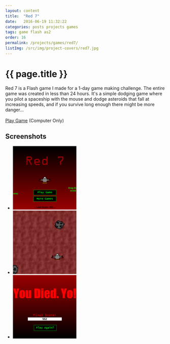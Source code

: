 ```yaml
---
layout: content
title:  "Red 7"
date:   2016-06-19 11:32:22
categories: posts projects games
tags: game flash as2
order: 16
permalink: /projects/games/red7/
listImg: /src/img/project-covers/red7.jpg
---
```

<h1>{{ page.title }}</h1>
<p>
  Red 7 is a Flash game I made for a 1-day game making challenge. The entire game was created in less than 24 hours. It's a simple dodging game where you pilot a spaceship with the mouse and dodge asteroids that fall at increasing speeds, and if you survive long enough there might be more danger...<br>
  <br>
  <a href="play">Play Game</a> (Computer Only)
</p>

<h2>Screenshots</h2>
<ul class="photo-gallery">
  <li>
    <a href="" data-box-img="/src/img/game-screens/red7.jpg">
      <img src="/src/img/game-screens-square/red7.jpg">
    </a>
  </li>
  <li>
    <a href="" data-box-img="/src/img/game-screens/red7-play.jpg">
      <img src="/src/img/game-screens-square/red7-play.jpg">
    </a>
  </li>
  <li>
    <a href="" data-box-img="/src/img/game-screens/red7-game-over.jpg">
      <img src="/src/img/game-screens-square/red7-game-over.jpg">
    </a>
  </li>
</ul>